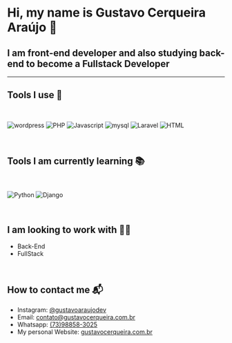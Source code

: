 # Hi, my name is **Gustavo Cerqueira Araújo** 👋 

## I am front-end developer and also studying back-end to become a Fullstack Developer

---

## Tools I use 🧰

<br>

![wordpress](https://img.shields.io/badge/Web-Wordpress-<>?style=plastic&logo=wordpress) ![PHP](https://img.shields.io/badge/Language-PHP-<>?style=plastic&logo=php) ![Javascript](https://img.shields.io/badge/Language-JavaScript-<>?style=plastic&logo=javascript) ![mysql](https://img.shields.io/badge/DB-Mysql-<>?style=plastic&logo=mysql) ![Laravel](https://img.shields.io/badge/Framework-Laravel-<>?style=plastic&logo=laravel) ![HTML](https://img.shields.io/badge/FrontEnd-HTML/CSS-<>?style=plastic&logo=css)

<br>

## Tools I am currently learning 📚

<br>

![Python](https://img.shields.io/badge/Language-Python-<>?style=plastic&logo=python) ![Django](https://img.shields.io/badge/FrontEnd-React-<>?style=plastic&logo=react)

<br>

## I am looking to work with 👨‍💻

- Back-End
- FullStack

<br>

## How to contact me 📬

- Instagram: [@gustavoaraujodev](https://www.instagram.com/gustavoaraujodev/)
- Email: contato@gustavocerqueira.com.br
- Whatsapp: [(73)98858-3025](tel:73988583025)
- My personal Website: [gustavocerqueira.com.br](https://gustavocerqueira.com.br/)